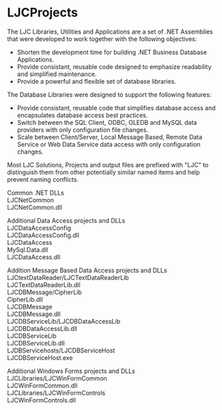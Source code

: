 # LJCProjects
The LJC Libraries, Utilities and Applications are a set of .NET Assemblies that were developed to work together with the following objectives:
  * Shorten the development time for building .NET Business Database Applications.
  * Provide consistant, reusable code designed to emphasize readability and simplified maintenance.
  * Provide a powerful and flexible set of database libraries.

The Database Libraries were designed to support the following features:
  * Provide consistant, reusable code that simplifies database access and encapsulates database access best practices.
  * Switch between the SQL Client, ODBC, OLEDB and MySQL data providers with only configuration file changes.
  * Scale between Client/Server, Local Message Based, Remote Data Service or Web Data Service data access with only configuration changes.

Most LJC Solutions, Projects and output files are prefixed with "LJC" to distinguish them from other potentially similar named items and help prevent naming conflicts.

Common .NET DLLs  
LJCNetCommon  
  LJCNetCommon.dll

Additional Data Access projects and DLLs  
LJCDataAccessConfig  
  LJCDataAccessConfig.dll  
LJCDataAccess  
  MySql.Data.dll  
  LJCDataAccess.dll  

Addition Message Based Data Access projects and DLLs  
LJCtextDataReader/LJCTextDataReaderLib  
  LJCTextDataReaderLib.dll  
LJCDBMessage/CipherLib  
  CipherLib.dll  
LJCDBMessage  
  LJCDBMessage.dll  
LJCDBServiceLib/LJCDBDataAccessLib  
  LJCDBDataAccessLib.dll  
LJCDBServiceLib  
  LJCDBServiceLib.dll  
LJDBServicehosts/LJCDBServiceHost  
  LJCDBServiceHost.exe  

Additional Windows Forms projects and DLLs  
LJCLibraries/LJCWinFormCommon  
  LJCWinFormCommon.dll  
LJCLibraries/LJCWinFormControls  
  LJCWinFormControls.dll  
